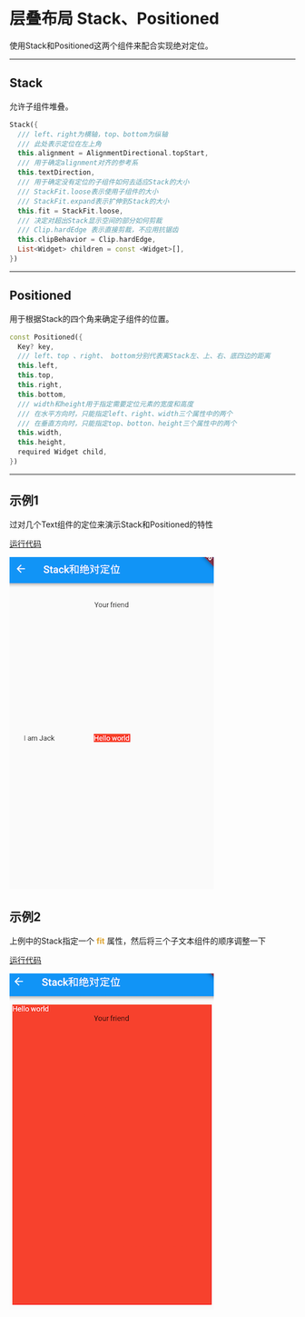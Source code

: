 # 层叠布局 Stack、Positioned

使用Stack和Positioned这两个组件来配合实现绝对定位。

***

## Stack
允许子组件堆叠。
``` dart
Stack({
  /// left、right为横轴，top、bottom为纵轴
  /// 此处表示定位在左上角
  this.alignment = AlignmentDirectional.topStart,
  /// 用于确定alignment对齐的参考系
  this.textDirection,
  /// 用于确定没有定位的子组件如何去适应Stack的大小
  /// StackFit.loose表示使用子组件的大小
  /// StackFit.expand表示扩伸到Stack的大小
  this.fit = StackFit.loose,
  /// 决定对超出Stack显示空间的部分如何剪裁
  /// Clip.hardEdge 表示直接剪裁，不应用抗锯齿
  this.clipBehavior = Clip.hardEdge,
  List<Widget> children = const <Widget>[],
})
```
***
## Positioned
用于根据Stack的四个角来确定子组件的位置。
``` dart
const Positioned({
  Key? key,
  /// left、top 、right、 bottom分别代表离Stack左、上、右、底四边的距离
  this.left, 
  this.top,
  this.right,
  this.bottom,
  /// width和height用于指定需要定位元素的宽度和高度
  /// 在水平方向时，只能指定left、right、width三个属性中的两个
  /// 在垂直方向时，只能指定top、botton、height三个属性中的两个
  this.width,
  this.height,
  required Widget child,
})
```
***
## 示例1
过对几个Text组件的定位来演示Stack和Positioned的特性

[运行代码](code/Stack.dart)

![](img/d39433a2.png)

## 示例2
上例中的Stack指定一个 <font color=#dea32c>**fit**</font> 属性，然后将三个子文本组件的顺序调整一下

[运行代码](code/Stack1.dart)

![](img/6a4f7d58.png)

